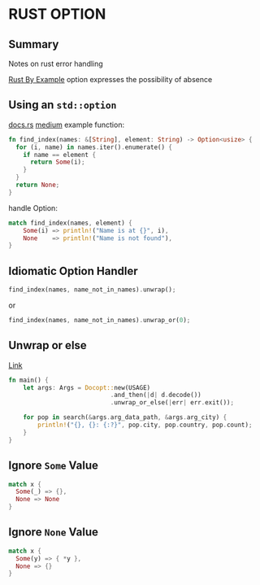 # RUST OPTION

## Summary
Notes on rust error handling

[Rust By Example](https://doc.rust-lang.org/rust-by-example/std/option.html)
option expresses the possibility of absence

## Using an `std::option`
[docs.rs](https://doc.rust-lang.org/1.5.0/book/error-handling.html#the-option-type)
[medium](https://medium.com/adventures-in-rust/deal-with-it-option-type-in-rust-4246e1dd9e47)
example function:
```rust
fn find_index(names: &[String], element: String) -> Option<usize> {
  for (i, name) in names.iter().enumerate() {
    if name == element {
      return Some(i);  
    }
  }
  return None;
}
```

handle Option:
```rust
match find_index(names, element) {
    Some(i) => println!("Name is at {}", i),
    None    => println!("Name is not found"),
}
```

## Idiomatic Option Handler
```rust
find_index(names, name_not_in_names).unwrap();
```
or
```rust
find_index(names, name_not_in_names).unwrap_or(0);
```

## Unwrap or else
[Link](https://blog.burntsushi.net/rust-error-handling/)
```rust
fn main() {
    let args: Args = Docopt::new(USAGE)
                            .and_then(|d| d.decode())
                            .unwrap_or_else(|err| err.exit());

    for pop in search(&args.arg_data_path, &args.arg_city) {
        println!("{}, {}: {:?}", pop.city, pop.country, pop.count);
    }
}
```

## Ignore `Some` Value
```rust
match x {
  Some(_) => {},
  None => None
}
```

## Ignore `None` Value
```rust
match x {
  Some(y) => { *y },
  None => {}
}
```
